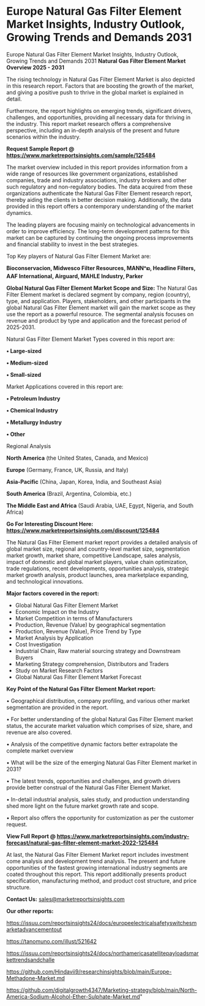 # Europe Natural Gas Filter Element Market Insights, Industry Outlook, Growing Trends and Demands 2031
Europe Natural Gas Filter Element Market Insights, Industry Outlook, Growing Trends and Demands 2031
<Strong> Natural Gas Filter Element Market Overview 2025 - 2031</strong>

The rising technology in Natural Gas Filter Element Market is also depicted in this research report. Factors that are boosting the growth of the market, and giving a positive push to thrive in the global market is explained in detail.

Furthermore, the report highlights on emerging trends, significant drivers, challenges, and opportunities, providing all necessary data for thriving in the industry. This report market research offers a comprehensive perspective, including an in-depth analysis of the present and future scenarios within the industry.

<strong>Request Sample Report @ <a href=https://www.marketreportsinsights.com/sample/125484>https://www.marketreportsinsights.com/sample/125484</a></strong>

The market overview included in this report provides information from a wide range of resources like government organizations, established companies, trade and industry associations, industry brokers and other such regulatory and non-regulatory bodies. The data acquired from these organizations authenticate the Natural Gas Filter Element research report, thereby aiding the clients in better decision making. Additionally, the data provided in this report offers a contemporary understanding of the market dynamics.

The leading players are focusing mainly on technological advancements in order to improve efficiency. The long-term development patterns for this market can be captured by continuing the ongoing process improvements and financial stability to invest in the best strategies.

Top Key players of Natural Gas Filter Element Market are:

<strong>Bioconservacion, Midwesco Filter Resources, MANNᵃఐ, Headline Filters, AAF International, Airguard, MAHLE Industry, Parker</strong>

<strong><b>Global Natural Gas Filter Element Market Scope and Size:</b></strong>
The Natural Gas Filter Element market is declared segment by company, region (country), type, and application. Players, stakeholders, and other participants in the global Natural Gas Filter Element market will gain the market scope as they use the report as a powerful resource. The segmental analysis focuses on revenue and product by type and application and the forecast period of 2025-2031.

Natural Gas Filter Element Market Types covered in this report are:

<strong>• Large-sized

• Medium-sized

• Small-sized</strong>

Market Applications covered in this report are:

<strong>• Petroleum Industry

• Chemical Industry

• Metallurgy Industry

• Other</strong> 

Regional Analysis

<strong>North America</strong> (the United States, Canada, and Mexico)

<strong>Europe</strong> (Germany, France, UK, Russia, and Italy)

<strong>Asia-Pacific</strong> (China, Japan, Korea, India, and Southeast Asia)

<strong>South America</strong> (Brazil, Argentina, Colombia, etc.)

<strong>The Middle East and Africa</strong> (Saudi Arabia, UAE, Egypt, Nigeria, and South Africa)

<strong>Go For Interesting Discount Here: <a href=https://www.marketreportsinsights.com/discount/125484>https://www.marketreportsinsights.com/discount/125484</a></strong>

The Natural Gas Filter Element market report provides a detailed analysis of global market size, regional and country-level market size, segmentation market growth, market share, competitive Landscape, sales analysis, impact of domestic and global market players, value chain optimization, trade regulations, recent developments, opportunities analysis, strategic market growth analysis, product launches, area marketplace expanding, and technological innovations.

<strong><b>Major factors covered in the report:</b></strong>
<ul>
  <li>Global Natural Gas Filter Element Market </li>
  <li>Economic Impact on the Industry</li>
  <li>Market Competition in terms of Manufacturers</li>
  <li>Production, Revenue (Value) by geographical segmentation</li>
  <li>Production, Revenue (Value), Price Trend by Type</li>
  <li>Market Analysis by Application</li>
  <li>Cost Investigation</li>
  <li>Industrial Chain, Raw material sourcing strategy and Downstream Buyers</li>
  <li>Marketing Strategy comprehension, Distributors and Traders</li>
  <li>Study on Market Research Factors</li>
  <li>Global Natural Gas Filter Element Market Forecast</li>
</ul>

<strong><b>Key Point of the Natural Gas Filter Element Market report:</b></strong>

• Geographical distribution, company profiling, and various other market segmentation are provided in the report.

• For better understanding of the global Natural Gas Filter Element market status, the accurate market valuation which comprises of size, share, and revenue are also covered.

• Analysis of the competitive dynamic factors better extrapolate the complete market overview

• What will be the size of the emerging Natural Gas Filter Element market in 2031?

• The latest trends, opportunities and challenges, and growth drivers provide better construal of the Natural Gas Filter Element Market.

• In-detail industrial analysis, sales study, and production understanding shed more light on the future market growth rate and scope.

• Report also offers the opportunity for customization as per the customer request.

<strong><b>View Full Report @ <a href=https://www.marketreportsinsights.com/industry-forecast/natural-gas-filter-element-market-2022-125484>https://www.marketreportsinsights.com/industry-forecast/natural-gas-filter-element-market-2022-125484</a></b></strong>


At last, the Natural Gas Filter Element Market report includes investment come analysis and development trend analysis. The present and future opportunities of the fastest growing international industry segments are coated throughout this report. This report additionally presents product specification, manufacturing method, and product cost structure, and price structure.

<strong>Contact Us:</strong>
sales@marketreportsinsights.com

<strong>Our other reports:</strong>

<a href=https://issuu.com/reportsinsights24/docs/europeelectricalsafetyswitchesmarketadvancementout>https://issuu.com/reportsinsights24/docs/europeelectricalsafetyswitchesmarketadvancementout</a>

<a href=https://tanomuno.com/illust/521642>https://tanomuno.com/illust/521642</a>

<a href=https://issuu.com/reportsinsights24/docs/northamericasatellitepayloadsmarkettrendsandchalle>https://issuu.com/reportsinsights24/docs/northamericasatellitepayloadsmarkettrendsandchalle</a>

<a href=https://github.com/Hindavii9/researchinsights/blob/main/Europe-Methadone-Market.md>https://github.com/Hindavii9/researchinsights/blob/main/Europe-Methadone-Market.md</a>

<a href=https://github.com/digitalgrowth4347/Marketing-strategy/blob/main/North-America-Sodium-Alcohol-Ether-Sulphate-Market.md>https://github.com/digitalgrowth4347/Marketing-strategy/blob/main/North-America-Sodium-Alcohol-Ether-Sulphate-Market.md</a>"
